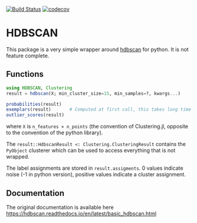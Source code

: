 [![Build Status](https://travis-ci.org/baggepinnen/HDBSCAN.jl.svg?branch=master)](https://travis-ci.org/baggepinnen/HDBSCAN.jl)
[![codecov](https://codecov.io/gh/baggepinnen/HDBSCAN.jl/branch/master/graph/badge.svg)](https://codecov.io/gh/baggepinnen/HDBSCAN.jl)

# HDBSCAN
This package is a very simple wrapper around [hdbscan](https://github.com/scikit-learn-contrib/hdbscan) for python. It is not feature complete.

## Functions

```julia
using HDBSCAN, Clustering
result = hdbscan(X; min_cluster_size=15, min_samples=?, kwargs...)

probabilities(result)
exemplars(result)       # Computed at first call, this takes long time
outlier_scores(result)
```
where `X` is `n_features × n_points` (the convention of Clustering.jl, opposite to the convention of the python library).

The `result::HdbscanResult <: Clustering.ClusteringResult` contains the `PyObject` clusterer which can be used to access everything that is not wrapped.

The label assignments are stored in `result.assigments`. 0 values indicate noise (-1 in python version), positive values indicate a cluster assignment.

## Documentation
The original documentation is available here
https://hdbscan.readthedocs.io/en/latest/basic_hdbscan.html
